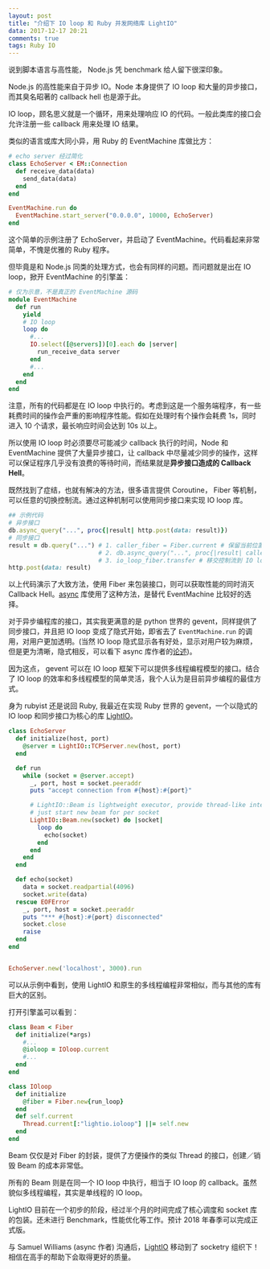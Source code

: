 ```yaml
---
layout: post
title: "介绍下 IO loop 和 Ruby 并发网络库 LightIO"
data: 2017-12-17 20:21
comments: true
tags: Ruby IO
---
```


说到脚本语言与高性能， Node.js 凭 benchmark 给人留下很深印象。

Node.js 的高性能来自于异步 IO。Node 本身提供了 IO loop 和大量的异步接口，而其臭名昭著的 callback hell 也是源于此。

IO loop，顾名思义就是一个循环，用来处理响应 IO 的代码。一般此类库的接口会允许注册一些 callback 用来处理 IO 结果。

类似的语言或库大同小异，用 Ruby 的 EventMachine 库做比方：

``` ruby
# echo server 经过简化
class EchoServer < EM::Connection
  def receive_data(data)
    send_data(data)
  end
end

EventMachine.run do
  EventMachine.start_server("0.0.0.0", 10000, EchoServer)
end
```

这个简单的示例注册了 EchoServer，并启动了 EventMachine。代码看起来非常简单，不愧是优雅的 Ruby 程序。

但毕竟是和 Node.js 同类的处理方式，也会有同样的问题。而问题就是出在 IO loop，掀开 EventMachine 的引擎盖：

``` ruby
# 仅为示意，不是真正的 EventMachine 源码
module EventMachine
  def run
    yield
    # IO loop
    loop do
      #...
      IO.select([@servers])[0].each do |server|
        run_receive_data server
      end
      #...
    end
  end
end
```

注意，所有的代码都是在 IO loop 中执行的。考虑到这是一个服务端程序，有一些耗费时间的操作会严重的影响程序性能。假如在处理时有个操作会耗费 1s，同时进入 10 个请求，最长响应时间会达到 10s 以上。

所以使用 IO loop 时必须要尽可能减少 callback 执行的时间，Node 和 EventMachine 提供了大量异步接口，让 callback 中尽量减少同步的操作，这样可以保证程序几乎没有浪费的等待时间，而结果就是**异步接口造成的 Callback Hell**。

既然找到了症结，也就有解决的方法，很多语言提供 Coroutine， Fiber 等机制，可以任意的切换控制流。通过这种机制可以使用同步接口来实现 IO loop 库。

``` ruby
## 示例代码
# 异步接口
db.async_query("...", proc{|result| http.post(data: result)})
# 同步接口
result = db.query("...") # 1. caller_fiber = Fiber.current # 保留当前位置
                         # 2. db.async_query("...", proc{|result| caller_fiber.transfer(result)}) # 回调时跳转回来
                         # 3. io_loop_fiber.transfer # 移交控制流到 IO loop
http.post(data: result)
```

以上代码演示了大致方法，使用 Fiber 来包装接口，则可以获取性能的同时消灭 Callback Hell。[async](https://github.com/socketry/async) 库使用了这种方法，是替代 EventMachine 比较好的选择。

对于异步编程库的接口，其实我更满意的是 python 世界的 gevent，同样提供了同步接口，并且把 IO loop 变成了隐式开始，即省去了 `EventMachine.run` 的调用，对用户更加透明。(当然 IO loop 隐式显示各有好处，显示对用户较为麻烦，但是更为清晰，隐式相反，可以看下 async 库作者的[论述](https://www.reddit.com/r/ruby/comments/7iugtd/i_am_writing_a_new_networking_concurrency_gem_for/dr2204e/))。

因为这点， gevent 可以在 IO loop 框架下可以提供多线程编程模型的接口。结合了 IO loop 的效率和多线程模型的简单灵活，我个人认为是目前异步编程的最佳方式。

身为 rubyist 还是说回 Ruby, 我最近在实现 Ruby 世界的 gevent，一个以隐式的 IO loop 和同步接口为核心的库 [LightIO](https://github.com/socketry/lightio)。

``` ruby
class EchoServer
  def initialize(host, port)
    @server = LightIO::TCPServer.new(host, port)
  end

  def run
    while (socket = @server.accept)
      _, port, host = socket.peeraddr
      puts "accept connection from #{host}:#{port}"

      # LightIO::Beam is lightweight executor, provide thread-like interface
      # just start new beam for per socket
      LightIO::Beam.new(socket) do |socket|
        loop do
          echo(socket)
        end
      end
    end
  end

  def echo(socket)
    data = socket.readpartial(4096)
    socket.write(data)
  rescue EOFError
    _, port, host = socket.peeraddr
    puts "*** #{host}:#{port} disconnected"
    socket.close
    raise
  end
end


EchoServer.new('localhost', 3000).run
```

可以从示例中看到，使用 LightIO 和原生的多线程编程非常相似，而与其他的库有巨大的区别。

打开引擎盖可以看到：

``` ruby
class Beam < Fiber
  def initialize(*args)
    #...
    @ioloop = IOloop.current
    #...
  end
end

class IOloop
  def initialize
    @fiber = Fiber.new{run_loop}
  end
  def self.current
    Thread.current[:"lightio.ioloop"] ||= self.new
  end
end
```

Beam 仅仅是对 Fiber 的封装，提供了方便操作的类似 Thread 的接口，创建／销毁 Beam 的成本非常低。

所有的 Beam 则是在同一个 IO loop 中执行，相当于 IO loop 的 callback。虽然貌似多线程编程，其实是单线程的 IO loop。

LightIO 目前在一个初步的阶段，经过半个月的时间完成了核心调度和 socket 库的包装。还未进行 Benchmark，性能优化等工作。预计 2018 年春季可以完成正式版。

与 Samuel Williams (async 作者) 沟通后，[LightIO](https://github.com/socketry/lightio) 移动到了 socketry 组织下！相信在高手的帮助下会取得更好的质量。
